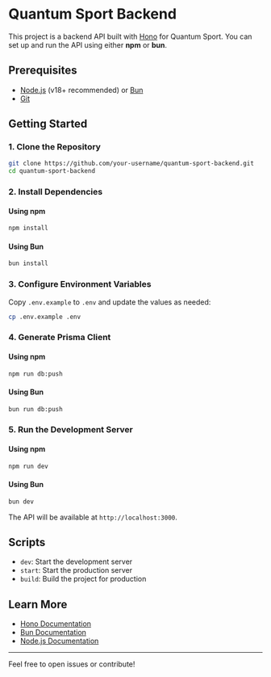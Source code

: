 # Quantum Sport Backend

This project is a backend API built with [Hono](https://hono.dev/) for Quantum Sport. You can set up and run the API using either **npm** or **bun**.

## Prerequisites

- [Node.js](https://nodejs.org/) (v18+ recommended) or [Bun](https://bun.sh/)
- [Git](https://git-scm.com/)

## Getting Started

### 1. Clone the Repository

```bash
git clone https://github.com/your-username/quantum-sport-backend.git
cd quantum-sport-backend
```

### 2. Install Dependencies

#### Using npm

```bash
npm install
```

#### Using Bun

```bash
bun install
```

### 3. Configure Environment Variables

Copy `.env.example` to `.env` and update the values as needed:

```bash
cp .env.example .env
```

### 4. Generate Prisma Client

#### Using npm

```bash
npm run db:push
```

#### Using Bun

```bash
bun run db:push
```

### 5. Run the Development Server

#### Using npm

```bash
npm run dev
```

#### Using Bun

```bash
bun dev
```

The API will be available at `http://localhost:3000`.

## Scripts

- `dev`: Start the development server
- `start`: Start the production server
- `build`: Build the project for production

## Learn More

- [Hono Documentation](https://hono.dev/)
- [Bun Documentation](https://bun.sh/docs)
- [Node.js Documentation](https://nodejs.org/en/docs/)

---

Feel free to open issues or contribute!
